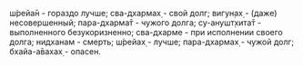 ш́рейа̄н - гораздо лучше; сва-дхармах̣ - свой долг; вигун̣ах̣ - (даже) несовершенный; пара-дхарма̄т - чужого долга; су-анушт̣хита̄т - выполненного безукоризненно; сва-дхарме - при исполнении своего долга; нидханам - смерть; ш́рейах̣ - лучше; пара-дхармах̣ - чужой долг; бхайа-а̄вахах̣ - опасен.
